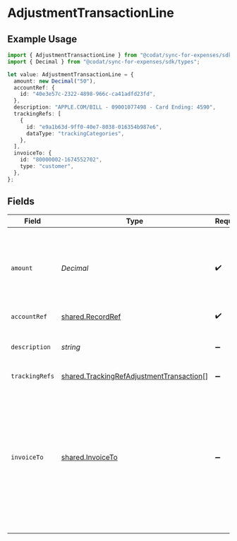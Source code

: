 # AdjustmentTransactionLine

## Example Usage

```typescript
import { AdjustmentTransactionLine } from "@codat/sync-for-expenses/sdk/models/shared";
import { Decimal } from "@codat/sync-for-expenses/sdk/types";

let value: AdjustmentTransactionLine = {
  amount: new Decimal("50"),
  accountRef: {
    id: "40e3e57c-2322-4898-966c-ca41adfd23fd",
  },
  description: "APPLE.COM/BILL - 09001077498 - Card Ending: 4590",
  trackingRefs: [
    {
      id: "e9a1b63d-9ff0-40e7-8038-016354b987e6",
      dataType: "trackingCategories",
    },
  ],
  invoiceTo: {
    id: "80000002-1674552702",
    type: "customer",
  },
};
```

## Fields

| Field                                                                                                                                                           | Type                                                                                                                                                            | Required                                                                                                                                                        | Description                                                                                                                                                     | Example                                                                                                                                                         |
| --------------------------------------------------------------------------------------------------------------------------------------------------------------- | --------------------------------------------------------------------------------------------------------------------------------------------------------------- | --------------------------------------------------------------------------------------------------------------------------------------------------------------- | --------------------------------------------------------------------------------------------------------------------------------------------------------------- | --------------------------------------------------------------------------------------------------------------------------------------------------------------- |
| `amount`                                                                                                                                                        | *Decimal*                                                                                                                                                       | :heavy_check_mark:                                                                                                                                              | Amount of the line. A positive line represents a debit; a negative line represents a credit.                                                                    | 50                                                                                                                                                              |
| `accountRef`                                                                                                                                                    | [shared.RecordRef](../../../sdk/models/shared/recordref.md)                                                                                                     | :heavy_check_mark:                                                                                                                                              | N/A                                                                                                                                                             |                                                                                                                                                                 |
| `description`                                                                                                                                                   | *string*                                                                                                                                                        | :heavy_minus_sign:                                                                                                                                              | Any private, company notes about the transaction.                                                                                                               | APPLE.COM/BILL - 09001077498 - Card Ending: 4590                                                                                                                |
| `trackingRefs`                                                                                                                                                  | [shared.TrackingRefAdjustmentTransaction](../../../sdk/models/shared/trackingrefadjustmenttransaction.md)[]                                                     | :heavy_minus_sign:                                                                                                                                              | N/A                                                                                                                                                             |                                                                                                                                                                 |
| `invoiceTo`                                                                                                                                                     | [shared.InvoiceTo](../../../sdk/models/shared/invoiceto.md)                                                                                                     | :heavy_minus_sign:                                                                                                                                              | Unique identifier for the customer billed for the transaction. The `invoiceTo` object is currently supported only for QuickBooks Online and QuickBooks Desktop. |                                                                                                                                                                 |